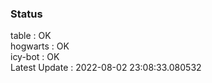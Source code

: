 ### Status


table : OK  
hogwarts : OK  
icy-bot : OK  
Latest Update : 2022-08-02 23:08:33.080532
